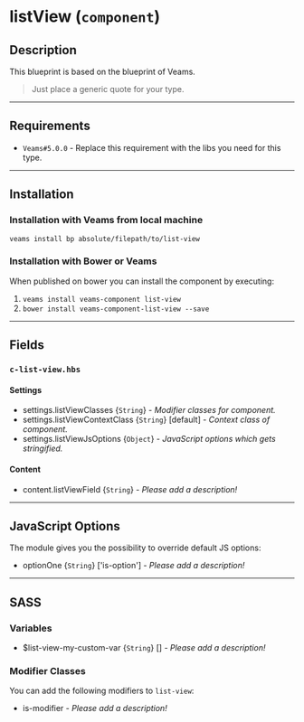 # listView (`component`)

## Description

This blueprint is based on the blueprint of Veams.

> Just place a generic quote for your type.

-----------

## Requirements
- `Veams#5.0.0` - Replace this requirement with the libs you need for this type.

-----------

## Installation

### Installation with Veams from local machine

`veams install bp absolute/filepath/to/list-view`

### Installation with Bower or Veams

When published on bower you can install the component by executing:

1. `veams install veams-component list-view`
2. `bower install veams-component-list-view --save`

-----------

## Fields

### `c-list-view.hbs`

#### Settings
- settings.listViewClasses {`String`} - _Modifier classes for component._
- settings.listViewContextClass {`String`} [default] - _Context class of component._ 
- settings.listViewJsOptions {`Object`} - _JavaScript options which gets stringified._

#### Content
- content.listViewField {`String`} - _Please add a description!_

-------------

## JavaScript Options

The module gives you the possibility to override default JS options:

- optionOne {`String`} ['is-option'] - _Please add a description!_

------------

## SASS

### Variables

- $list-view-my-custom-var {`String`} [] - _Please add a description!_

### Modifier Classes

You can add the following modifiers to `list-view`:
- is-modifier - _Please add a description!_
